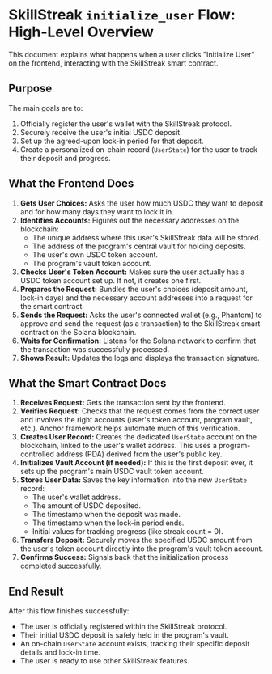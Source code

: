 # SkillStreak `initialize_user` Flow: High-Level Overview

This document explains what happens when a user clicks "Initialize User" on the frontend, interacting with the SkillStreak smart contract.

## Purpose

The main goals are to:
1.  Officially register the user's wallet with the SkillStreak protocol.
2.  Securely receive the user's initial USDC deposit.
3.  Set up the agreed-upon lock-in period for that deposit.
4.  Create a personalized on-chain record (`UserState`) for the user to track their deposit and progress.

## What the Frontend Does

1.  **Gets User Choices:** Asks the user how much USDC they want to deposit and for how many days they want to lock it in.
2.  **Identifies Accounts:** Figures out the necessary addresses on the blockchain:
    *   The unique address where this user's SkillStreak data will be stored.
    *   The address of the program's central vault for holding deposits.
    *   The user's own USDC token account.
    *   The program's vault token account.
3.  **Checks User's Token Account:** Makes sure the user actually has a USDC token account set up. If not, it creates one first.
4.  **Prepares the Request:** Bundles the user's choices (deposit amount, lock-in days) and the necessary account addresses into a request for the smart contract.
5.  **Sends the Request:** Asks the user's connected wallet (e.g., Phantom) to approve and send the request (as a transaction) to the SkillStreak smart contract on the Solana blockchain.
6.  **Waits for Confirmation:** Listens for the Solana network to confirm that the transaction was successfully processed.
7.  **Shows Result:** Updates the logs and displays the transaction signature.

## What the Smart Contract Does

1.  **Receives Request:** Gets the transaction sent by the frontend.
2.  **Verifies Request:** Checks that the request comes from the correct user and involves the right accounts (user's token account, program vault, etc.). Anchor framework helps automate much of this verification.
3.  **Creates User Record:** Creates the dedicated `UserState` account on the blockchain, linked to the user's wallet address. This uses a program-controlled address (PDA) derived from the user's public key.
4.  **Initializes Vault Account (if needed):** If this is the first deposit ever, it sets up the program's main USDC vault token account.
5.  **Stores User Data:** Saves the key information into the new `UserState` record:
    *   The user's wallet address.
    *   The amount of USDC deposited.
    *   The timestamp when the deposit was made.
    *   The timestamp when the lock-in period ends.
    *   Initial values for tracking progress (like streak count = 0).
6.  **Transfers Deposit:** Securely moves the specified USDC amount from the user's token account directly into the program's vault token account.
7.  **Confirms Success:** Signals back that the initialization process completed successfully.

## End Result

After this flow finishes successfully:
*   The user is officially registered within the SkillStreak protocol.
*   Their initial USDC deposit is safely held in the program's vault.
*   An on-chain `UserState` account exists, tracking their specific deposit details and lock-in time.
*   The user is ready to use other SkillStreak features. 